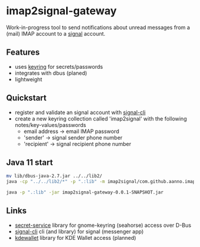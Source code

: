 # imap2signal-gateway

Work-in-progress tool to send notifications about unread messages from a (mail) IMAP 
account to a [signal](https://signal.org/) account.

## Features

* uses [keyring](https://de.wikipedia.org/wiki/Gnome_Keyring) for secrets/passwords
* integrates with dbus (planed)
* lightweight

## Quickstart

* register and validate an signal account with [signal-cli](https://github.com/AsamK/signal-cli)
* create a new keyring collection called 'imap2signal' with the following notes/key-values/passwords
  + email address -> email IMAP password
  + 'sender' -> signal sender phone number
  + 'recipient' -> signal recipient phone number
  
## Java 11 start 

```bash
mv lib/dbus-java-2.7.jar ../../lib2/
java -cp "../../lib2/*" -p ".:lib" -m imap2signal/com.github.aanno.imap2signal.MailFetch
```

```bash
java -p ".:lib" -jar imap2signal-gateway-0.0.1-SNAPSHOT.jar
```

## Links

* [secret-service](https://github.com/swiesend/secret-service) library for gnome-keyring (seahorse) access over D-Bus
* [signal-cli](https://github.com/AsamK/signal-cli) cli (and library) for signal (messenger app)
* [kdewallet](https://github.com/purejava/kdewallet) library for KDE Wallet access (planned)

